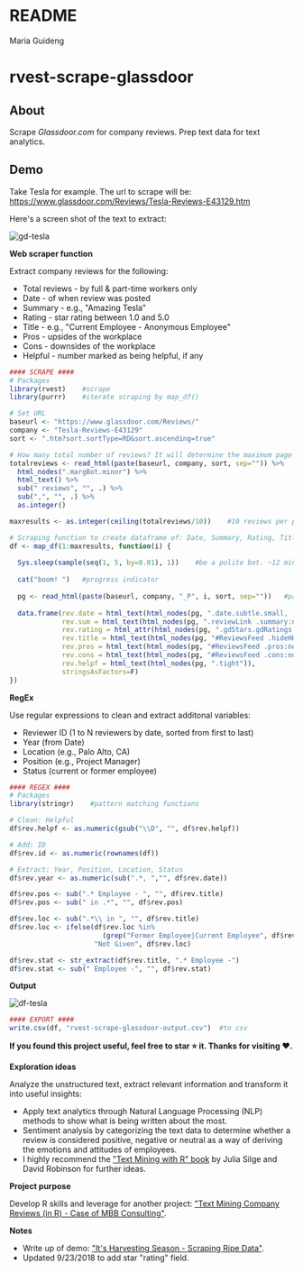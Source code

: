 README
================
Maria Guideng

rvest-scrape-glassdoor
======================

About
-----

Scrape *Glassdoor.com* for company reviews. Prep text data for text analytics.

Demo
----

Take Tesla for example. The url to scrape will be:
<https://www.glassdoor.com/Reviews/Tesla-Reviews-E43129.htm>

Here's a screen shot of the text to extract:

![gd-tesla](https://raw.githubusercontent.com/mguideng/rvest-scrape-glassdoor/master/images/gd-tesla.PNG)

**Web scraper function**

Extract company reviews for the following:

-   Total reviews - by full & part-time workers only
-   Date - of when review was posted
-   Summary - e.g., "Amazing Tesla"
-   Rating - star rating between 1.0 and 5.0
-   Title - e.g., "Current Employee - Anonymous Employee"
-   Pros - upsides of the workplace
-   Cons - downsides of the workplace
-   Helpful - number marked as being helpful, if any

``` r
#### SCRAPE ####
# Packages
library(rvest)    #scrape
library(purrr)    #iterate scraping by map_df()

# Set URL
baseurl <- "https://www.glassdoor.com/Reviews/"
company <- "Tesla-Reviews-E43129"
sort <- ".htm?sort.sortType=RD&sort.ascending=true"

# How many total number of reviews? It will determine the maximum page results to iterate over.
totalreviews <- read_html(paste(baseurl, company, sort, sep="")) %>% 
  html_nodes(".margBot.minor") %>% 
  html_text() %>% 
  sub(" reviews", "", .) %>% 
  sub(",", "", .) %>% 
  as.integer()

maxresults <- as.integer(ceiling(totalreviews/10))    #10 reviews per page, round up to whole number

# Scraping function to create dataframe of: Date, Summary, Rating, Title, Pros, Cons, Helpful
df <- map_df(1:maxresults, function(i) {
  
  Sys.sleep(sample(seq(1, 5, by=0.01), 1))    #be a polite bot. ~12 mins to run with this system sleeper
  
  cat("boom! ")   #progress indicator
  
  pg <- read_html(paste(baseurl, company, "_P", i, sort, sep=""))   #pagination (_P1 to _P163)
  
  data.frame(rev.date = html_text(html_nodes(pg, ".date.subtle.small, .featuredFlag")),
             rev.sum = html_text(html_nodes(pg, ".reviewLink .summary:not([class*='hidden'])")),
             rev.rating = html_attr(html_nodes(pg, ".gdStars.gdRatings.sm .rating .value-title"), "title"),
             rev.title = html_text(html_nodes(pg, "#ReviewsFeed .hideHH")),
             rev.pros = html_text(html_nodes(pg, "#ReviewsFeed .pros:not([class*='hidden'])")),
             rev.cons = html_text(html_nodes(pg, "#ReviewsFeed .cons:not([class*='hidden'])")),
             rev.helpf = html_text(html_nodes(pg, ".tight")),
             stringsAsFactors=F)
})
```

**RegEx**

Use regular expressions to clean and extract additonal variables:

-   Reviewer ID (1 to N reviewers by date, sorted from first to last)
-   Year (from Date)
-   Location (e.g., Palo Alto, CA)
-   Position (e.g., Project Manager)
-   Status (current or former employee)

``` r
#### REGEX ####
# Packages
library(stringr)    #pattern matching functions

# Clean: Helpful
df$rev.helpf <- as.numeric(gsub("\\D", "", df$rev.helpf))

# Add: ID
df$rev.id <- as.numeric(rownames(df))

# Extract: Year, Position, Location, Status
df$rev.year <- as.numeric(sub(".*, ","", df$rev.date))

df$rev.pos <- sub(".* Employee - ", "", df$rev.title)
df$rev.pos <- sub(" in .*", "", df$rev.pos)

df$rev.loc <- sub(".*\\ in ", "", df$rev.title)
df$rev.loc <- ifelse(df$rev.loc %in% 
                       (grep("Former Employee|Current Employee", df$rev.loc, value = T)), 
                     "Not Given", df$rev.loc)

df$rev.stat <- str_extract(df$rev.title, ".* Employee -")
df$rev.stat <- sub(" Employee -", "", df$rev.stat)
```

**Output**

![df-tesla](https://raw.githubusercontent.com/mguideng/rvest-scrape-glassdoor/master/images/df-tesla.PNG)

``` r
#### EXPORT ####
write.csv(df, "rvest-scrape-glassdoor-output.csv")  #to csv
```

**If you found this project useful, feel free to star :star: it. Thanks for visiting :heart:.**

**Exploration ideas**

Analyze the unstructured text, extract relevant information and transform it into useful insights:

-   Apply text analytics through Natural Language Processing (NLP) methods to show what is being written about the most.
-   Sentiment analysis by categorizing the text data to determine whether a review is considered positive, negative or neutral as a way of deriving the emotions and attitudes of employees.
-   I highly recommend the ["Text Mining with R" book](https://www.tidytextmining.com/) by Julia Silge and David Robinson for further ideas.

**Project purpose**

Develop R skills and leverage for another project: ["Text Mining Company Reviews (in R) - Case of MBB Consulting"](https://mguideng.github.io/2018-07-16-text-mining-glassdoor-big3/).

**Notes**

-   Write up of demo: ["It's Harvesting Season - Scraping Ripe Data"](https://mguideng.github.io/2018-08-01-rvesting-glassdoor/).
-   Updated 9/23/2018 to add star "rating" field.

